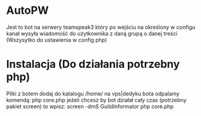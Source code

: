# AutoPW
Jest to bot na serwery teamspeak3 który po wejściu na określony w configu kanał wysyła wiadomość do użytkownika z daną grupą o danej treści (Wszysytko do ustawienia w config.php)


# Instalacja (Do działania potrzebny php)

Pliki z botem dodaj do katalogu /home/ na vps|dedyku
bota odpalamy komendą: php core.php
jeżeli chcesz by bot działał cały czas (potrzebny pakiet screen) to wpisz: screen -dmS GuildInformator php core.php

